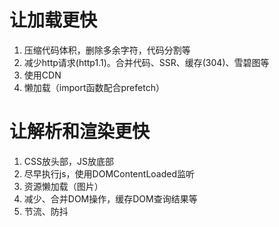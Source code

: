 # 让加载更快

1. 压缩代码体积，删除多余字符，代码分割等
2. 减少http请求(http1.1)。合并代码、SSR、缓存(304)、雪碧图等
3. 使用CDN
4. 懒加载（import函数配合prefetch）

# 让解析和渲染更快

 1. CSS放头部，JS放底部
 2. 尽早执行js，使用DOMContentLoaded监听
 3. 资源懒加载（图片）
 4. 减少、合并DOM操作，缓存DOM查询结果等
 5. 节流、防抖